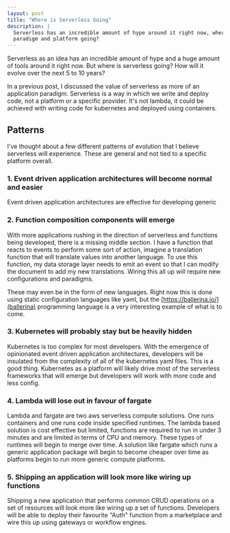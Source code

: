 ```yaml
---
layout: post
title: "Where is Serverless Going"
description: |
  Serverless has an incredible amount of hype around it right now, where is the
  paradigm and platform going?
---
```


Serverless as an idea has an incredible amount of hype and a huge amount of
tools around it right now. But where is serverless going? How will it evolve
over the next 5 to 10 years?

In a previous post, I discussed the value of serverless as more of an
application paradigm. Serverless is a way in which we write and deploy code, not
a platform or a specific provider. It's not lambda, it could be achieved with
writing code for kubernetes and deployed using containers. 

## Patterns

I've thought about a few different patterns of evolution that I believe
serverless will experience. These are general and not tied to a specific
platform overall.

### 1. Event driven application architectures will become normal and easier

Event driven application architectures are effective for developing generic

### 2. Function composition components will emerge

With more applications rushing in the direction of serverless and functions
being developed, there is a missing middle section. I have a function that
reacts to events to perform some sort of action, imagine a translation function
that will translate values into another language. To use this function, my data
storage layer needs to emit an event so that I can modify the document to add my
new translations. Wiring this all up will require new configurations and
paradigms.

These may even be in the form of new languages. Right now this is done using
static configuration languages like yaml, but the
[https://ballerina.io/](ballerina) programming language is a very interesting 
example of what is to come.

### 3. Kubernetes will probably stay but be heavily hidden

Kubernetes is too complex for most developers. With the emergence of opinionated
event driven application architectures, developers will be insulated from the
complexity of all of the kubernetes yaml files. This is a good thing. Kubernetes
as a platform will likely drive most of the serverless frameworks that will
emerge but developers will work with more code and less config.

### 4. Lambda will lose out in favour of fargate

Lambda and fargate are two aws serverless compute solutions. One runs
containers and one runs code inside specified runtimes. The lambda based
solution is cost effective but limited, functions are required to run in under 3
minutes and are limited in terms of CPU and memory. These types of runtimes will
begin to merge over time. A solution like fargate which runs a generic
application package will begin to become cheaper over time as platforms begin to
run more generic compute platforms.

### 5. Shipping an application will look more like wiring up functions

Shipping a new application that performs common CRUD operations on a set of
resources will look more like wiring up a set of functions. Developers will be
able to deploy their favourite "Auth" function from a marketplace and wire this
up using gateways or workflow engines.

